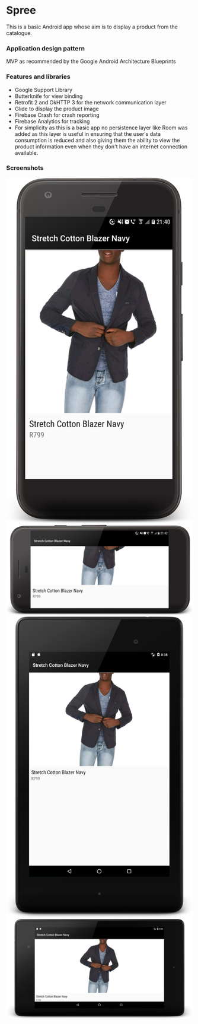 # Spree

This is a basic Android app whose aim is to display a product from the catalogue.

### Application design pattern
MVP as recommended by the Google Android Architecture Blueprints

### Features and libraries
- Google Support Library
- Butterknife for view binding
- Retrofit 2 and OkHTTP 3 for the network communication layer
- Glide to display the product image
- Firebase Crash for crash reporting
- Firebase Analytics for tracking
- For simplicity as this is a basic app no persistence layer like Room was added as this layer
is useful in ensuring that the user's data consumption is reduced and also
giving them the ability to view the product information even when they don't have
an internet connection available.

### Screenshots
![device promo](https://github.com/akitikkx/spree-android/blob/master/screenshots/device-2017-11-11-214152.png "Spree demo on smartphone (portrait)")
![device promo](https://github.com/akitikkx/spree-android/blob/master/screenshots/device-2017-11-11-214247.png "Spree demo on smartphone (landscape)")
![device promo](https://github.com/akitikkx/spree-android/blob/master/screenshots/device-2017-11-11-203909.png "Spree demo on tablet (portrait)")
![device promo](https://github.com/akitikkx/spree-android/blob/master/screenshots/device-2017-11-11-203757.png "Spree demo on tablet (landscape)")
